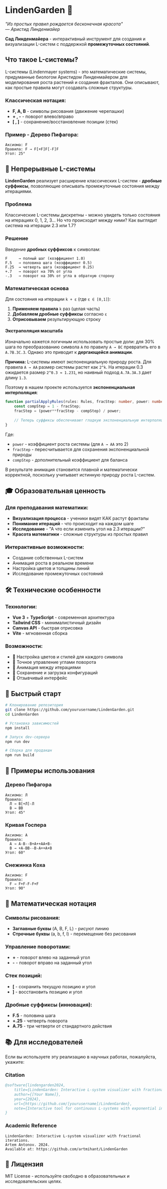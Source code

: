 # LindenGarden 🌱

*"Из простых правил рождается бесконечная красота"*  
*— Аристид Линденмайер*

**Сад Линденмайера** - интерактивный инструмент для создания и визуализации L-систем с поддержкой **промежуточных состояний**.


## Что такое L-системы?

L-системы (Lindenmayer systems) - это математические системы, придуманные биологом Аристидом Линденмайером для моделирования роста растений и создания фракталов. Они описывают, как простые правила могут создавать сложные структуры.

### Классическая нотация:
- **F, A, B** - символы рисования (движение черепашки)
- **+ , -** - поворот влево/вправо
- **[ , ]** - сохранение/восстановление позиции (стек)

### Пример - Дерево Пифагора:
```
Аксиома: F
Правила: F → F[+F]F[-F]F  
Угол: 25°
```

## 🚀 Непрерывные L-системы

**LindenGarden** реализует расширение классических L-систем - **дробные суффиксы**, позволяющие описывать промежуточные состояния между итерациями.

### Проблема
Классические L-системы дискретны - можно увидеть только состояния на итерациях 0, 1, 2, 3... Но что происходит между ними? Как выглядит система на итерации 2.3 или 1.7?

### Решение
Введение **дробных суффиксов** к символам:

```
F     → полный шаг (коэффициент 1.0)
F.5   → половина шага (коэффициент 0.5)  
F.25  → четверть шага (коэффициент 0.25)
+.7   → поворот на 70% от угла
-.3   → поворот на 30% от угла в обратную сторону
```

### Математическая основа

Для состояния на итерации `k + ε` (где `ε ∈ [0,1]`):

1. **Применяем правила** `k` раз (целая часть)
2. **Добавляем дробные суффиксы** согласно `ε`
3. **Отрисовываем** результирующую строку

#### Экстраполяция масштаба

Изначально кажется логичным использовать простые доли: для 30% шага по преобразованию символа `А` по правилу `A → BC` превратить его в `A.7B.3C.3`. Однако это приводит к **дергающейся анимации**.

**Причина:** L-системы имеют экспоненциальную природу роста. Для правила `A → AA` размер системы растет как `2^k`. На итерации 0.3 ожидается размер `2^0.3 ≈ 1.231`, но наивный подход `A.7A.3A.3` дает длину `1.3`.

Поэтому в нашем проекте используется **экспоненциальная интерполяция**:

```typescript
function partialApplyRules(rules: Rules, fracStep: number, power: number): Rules {
    const compStep = 1 - fracStep;
    fracStep = (power**fracStep - compStep) / power;
    
    // Теперь суффиксы обеспечивают гладкую экспоненциальную интерполяцию
}
```

Где:
- `power` - коэффициент роста системы (для `A → AA` это 2)
- `fracStep` - пересчитывается для сохранения экспоненциальной природы
- `compStep` - дополнительный коэффициент для баланса

В результате анимация становится плавной и математически корректной, поскольку учитывает истинную природу роста L-систем.

## 🎓 Образовательная ценность

### Для преподавания математики:
- **Визуализация процесса** - ученики видят КАК растут фракталы
- **Понимание итераций** - что происходит на каждом шаге
- **Исследование** - "А что если изменить угол на 2.3 итерации?"
- **Красота математики** - сложные структуры из простых правил

### Интерактивные возможности:
- Создание собственных L-систем
- Анимация роста в реальном времени
- Настройка цветов и толщины линий
- Исследование промежуточных состояний

## 🛠 Технические особенности

### Технологии:
- **Vue 3** + **TypeScript** - современная архитектура
- **Tailwind CSS** - минималистичный дизайн
- **Canvas API** - быстрая отрисовка
- **Vite** - мгновенная сборка

### Возможности:
- 🎨 Настройка цветов и стилей для каждого символа
- 📐 Точное управление углами поворота
- 🔄 Анимация между итерациями
- 💾 Сохранение и загрузка конфигураций
- 📱 Отзывчивый интерфейс

## 🚀 Быстрый старт

```bash
# Клонирование репозитория
git clone https://github.com/yourusername/LindenGarden.git
cd LindenGarden

# Установка зависимостей
npm install

# Запуск dev-сервера
npm run dev

# Сборка для продакшн
npm run build
```

## 🎯 Примеры использования

### Дерево Пифагора
```
Аксиома: Л
Правила: 
  Л → В[+Л]-Л
  В → ВВ
Угол: 45°
```

### Кривая Госпера
```
Аксиома: A
Правила:
  A → A-B--B+A++AA+B-
  B → +A-BB--B-A++A+B
Угол: 60°
```

### Снежинка Коха
```
Аксиома: F
Правила:
  F → F+F-F-F+F
Угол: 90°
```

## 🧮 Математическая нотация

### Символы рисования:
- **Заглавные буквы** (A, B, F, L) - рисуют линию
- **Строчные буквы** (a, b, f, l) - перемещение без рисования

### Управление поворотами:
- **+** - поворот влево на заданный угол
- **-** - поворот вправо на заданный угол

### Стек позиций:
- **[** - сохранить текущую позицию и угол
- **]** - восстановить позицию и угол

### Дробные суффиксы (инновация):
- **F.5** - половина шага
- **+.25** - четверть поворота
- **A.75** - три четверти от стандартного действия

## 📚 Для исследователей

Если вы используете эту реализацию в научных работах, пожалуйста, укажите:

### Citation

```bibtex
@software{lindengarden2024,
    title={LindenGarden: Interactive L-system visualizer with fractional iterations},
    author={[Your Name]},
    year={2024},
    url={https://github.com/[yourusername]/LindenGarden},
    note={Interactive tool for continuous L-systems with exponential interpolation}
}
```

### Academic Reference

```
LindenGarden: Interactive L-system visualizer with fractional iterations.
Artem Antonov. 2024.
Available at: https://github.com/artmihant/LindenGarden
```

## 📄 Лицензия

MIT License - используйте свободно в образовательных и исследовательских целях.
